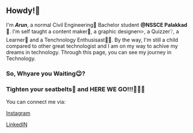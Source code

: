 ## Howdy!👋

I'm ***Arun***, a normal Civil Engineering👷 Bachelor student **@NSSCE Palakkad🏫**. I'm self taught a content maker📄, a graphic designer✏️, a Quizzer❔, a Learner📙 and a Tenchnology Enthusisast🧑‍💻. By the way, I'm still a child compared to other great technologist and I am on my way to achive my dreams in technology. Through this page, you can see my journey in Technology.

### So, Whyare you Waiting😉?
### Tighten your seatbelts💺 and HERE WE GO!!!🤩🤩🤩
You can connect me via:

[Instagram](https://www.instagram.com/_kryp_tonian__/)

[LinkedIN](https://www.linkedin.com/in/arun-ghosh-a-3b7bb2250/)
